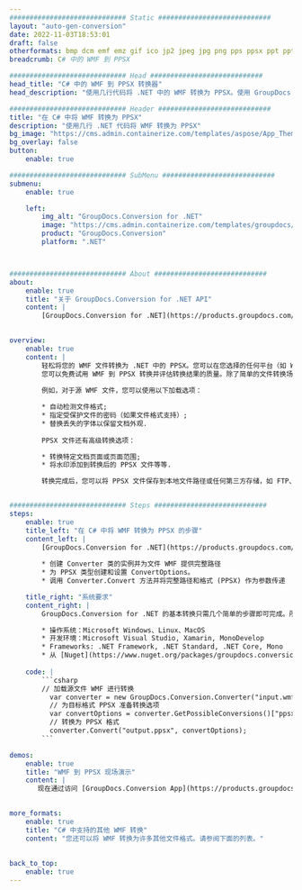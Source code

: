 ```yaml
---
############################# Static ############################
layout: "auto-gen-conversion"
date: 2022-11-03T18:53:01
draft: false
otherformats: bmp dcm emf emz gif ico jp2 jpeg jpg png pps ppsx ppt pptx psb psd svg svgz tga tif tiff webp wmf wmz
breadcrumb: C# 中的 WMF 到 PPSX

############################# Head ############################
head_title: "C# 中的 WMF 到 PPSX 转换器"
head_description: "使用几行代码将 .NET 中的 WMF 转换为 PPSX。使用 GroupDocs 文档转换 API 转换 160 多种文件格式。"

############################# Header ############################
title: "在 C# 中将 WMF 转换为 PPSX"
description: "使用几行 .NET 代码将 WMF 转换为 PPSX"
bg_image: "https://cms.admin.containerize.com/templates/aspose/App_Themes/V3/images/bg/header1.png"
bg_overlay: false
button:
    enable: true

############################# SubMenu ############################
submenu:
    enable: true

    left:
        img_alt: "GroupDocs.Conversion for .NET"
        image: "https://cms.admin.containerize.com/templates/groupdocs/images/product-logos/90x90-noborder/groupdocs-conversion-net.png"
        product: "GroupDocs.Conversion"
        platform: ".NET"



############################# About ############################
about:
    enable: true
    title: "关于 GroupDocs.Conversion for .NET API"
    content: |
        [GroupDocs.Conversion for .NET](https://products.groupdocs.com/conversion/net/)可用于转换Microsoft Word、Excel、PowerPoint、PDF、Visio等格式。 GroupDocs.Conversion 是一个独立的 API，适用于需要高性能的后端和内部系统。它不依赖于任何软件，例如 Microsoft 或 Open Office。
    

overview:
    enable: true
    content: |
        轻松将您的 WMF 文件转换为 .NET 中的 PPSX。您可以在您选择的任何平台（如 Windows、Linux、macOS）中仅使用几行 C# 代码行。
        您可以免费试用 WMF 到 PPSX 转换并评估转换结果的质量。除了简单的文件转换场景，您还可以尝试更高级的选项来加载源 WMF 文件和保存输出 PPSX 结果。 
        
        例如，对于源 WMF 文件，您可以使用以下加载选项：

        * 自动检测文件格式;
        * 指定受保护文件的密码（如果文件格式支持）;
        * 替换丢失的字体以保留文档外观.
        
        PPSX 文件还有高级转换选项：

        * 转换特定文档页面或页面范围;
        * 将水印添加到转换后的 PPSX 文件等等.

        转换完成后，您可以将 PPSX 文件保存到本地文件路径或任何第三方存储，如 FTP、Amazon S3、Google Drive、Dropbox 等。请注意 - 将 WMF 转换为 PPSX 无需安装任何额外的软件 - 如 MS Office、Open Office、Adobe Acrobat Reader 等。


############################# Steps ############################
steps:
    enable: true
    title_left: "在 C# 中将 WMF 转换为 PPSX 的步骤"
    content_left: |
        [GroupDocs.Conversion for .NET](https://products.groupdocs.com/conversion/net/) 使开发人员只需几行代码即可轻松地将 WMF 文件转换为 PPSX。
        
        * 创建 Converter 类的实例并为文件 WMF 提供完整路径
        * 为 PPSX 类型创建和设置 ConvertOptions。
        * 调用 Converter.Convert 方法并将完整路径和格式 (PPSX) 作为参数传递

    title_right: "系统要求"
    content_right: |
        GroupDocs.Conversion for .NET 的基本转换只需几个简单的步骤即可完成。所有主要平台和操作系统都支持我们的 API。在执行以下代码之前，请确保您的系统上安装了以下先决条件。

        * 操作系统：Microsoft Windows、Linux、MacOS
        * 开发环境：Microsoft Visual Studio, Xamarin, MonoDevelop
        * Frameworks: .NET Framework, .NET Standard, .NET Core, Mono
        * 从 [Nuget](https://www.nuget.org/packages/groupdocs.conversion) 获取最新的 GroupDocs.Conversion for .NET
         
    code: |
        ```csharp    
        // 加载源文件 WMF 进行转换
          var converter = new GroupDocs.Conversion.Converter("input.wmf");
          // 为目标格式 PPSX 准备转换选项
          var convertOptions = converter.GetPossibleConversions()["ppsx"].ConvertOptions;
          // 转换为 PPSX 格式
          converter.Convert("output.ppsx", convertOptions);
        ```

demos:
    enable: true
    title: "WMF 到 PPSX 现场演示"
    content: |
       现在通过访问 [GroupDocs.Conversion App](https://products.groupdocs.app/conversion/family) 网站将 WMF 转换为 PPSX。在线演示具有以下优点
          

more_formats:
    enable: true
    title: "C# 中支持的其他 WMF 转换"
    content: "您还可以将 WMF 转换为许多其他文件格式。请参阅下面的列表。"
       
       
back_to_top:
    enable: true
---
```

